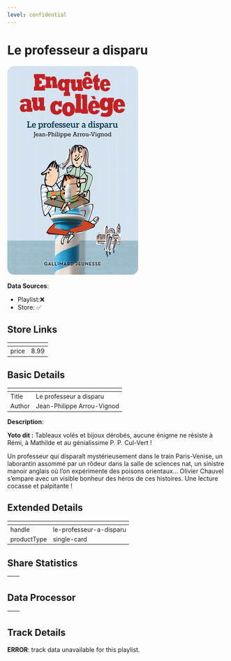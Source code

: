 ```yaml
---
level: confidential
---
```

# Le professeur a disparu

![card_[iJzuC].png](../../img/cards/card_[iJzuC].png)

**Data Sources**: 

- Playlist:❌
- Store: ✅


## Store Links

| <!-- --> | <!-- --> |
| - | - |
| price | 8.99 |


## Basic Details

| <!-- --> | <!-- --> |
| - | - |
| Title | Le professeur a disparu |
| Author | Jean-Philippe Arrou-Vignod |

**Description**:

**Yoto dit :** Tableaux volés et bijoux dérobés, aucune énigme ne résiste à Rémi, à Mathilde et au génialissime P. P. Cul-Vert !

Un professeur qui disparaît mystérieusement dans le train Paris-Venise, un laborantin assommé par un rôdeur dans la salle de sciences nat, un sinistre manoir anglais où l’on expérimente des poisons orientaux… Olivier Chauvel s’empare avec un visible bonheur des héros de ces histoires. Une lecture cocasse et palpitante !


## Extended Details

| <!-- --> | <!-- --> |
| - | - |
| handle | le-professeur-a-disparu |
| productType | single-card |


## Share Statistics

| <!-- --> | <!-- --> |
| - | - |


## Data Processor

| <!-- --> | <!-- --> |
| - | - |


## Track Details

**ERROR**: track data unavailable for this playlist.
